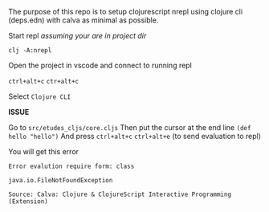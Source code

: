 The purpose of this repo is to setup clojurescript nrepl using clojure cli (deps.edn) with calva as minimal as possible.

Start repl _assuming your are in project dir_

```
clj -A:nrepl
```

Open the project in vscode and connect to running repl

`ctrl+alt+c` `ctr+alt+c`

Select `Clojure CLI`

**ISSUE**

Go to `src/etudes_cljs/core.cljs`
Then put the cursor at the end line `(def hello "hello")`
And press `ctrl+alt+c` `ctrl+alt+e` (to send evaluation to repl)

You will get this error

```
Error evalution require form: class

java.io.FileNotFoundException

Source: Calva: Clojure & ClojureScript Interactive Programming (Extension)
```
